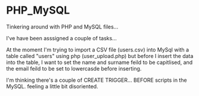 # PHP_MySQL
Tinkering around with PHP and MySQL files...

I've have been asssigned a couple of tasks...

At the moment I'm trying to import a CSV file (users.csv) into MySql with a table called "users" using php (user_upload.php)
but before I insert the data into the table,
I want to set the name and surname feild to be capitlised, and the email feild to be set to lowercasde before inserting.

I'm thinking there's a couple of CREATE TRIGGER... BEFORE scripts in the MySQL. 
feeling a little bit disoriented.
